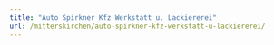 ```yaml
---
title: "Auto Spirkner Kfz Werkstatt u. Lackiererei"
url: /mitterskirchen/auto-spirkner-kfz-werkstatt-u-lackiererei/
---
```

